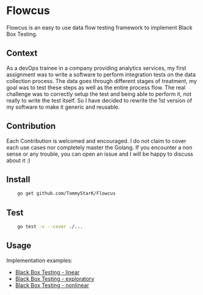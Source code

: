 # Flowcus

Flowcus is an easy to use data flow testing framework to implement Black Box Testing.

## Context

As a devOps trainee in a company providing analytics services, my first assignment was to write a software to perform integration tests on the data collection process. The data goes through different stages of treatment, my goal was to test these steps as well as the entire process flow.
The real challenge was to correctly setup the test and being able to perform it, not really to write the test itself. So I have
decided to rewrite the 1st version of my software to make it generic and reusable.

## Contribution

Each Contribution is welcomed and encouraged. I do not claim to cover each use cases nor completely master the Golang. If you encounter a non sense or any trouble, you can open an issue and I will be happy to discuss about it :)

## Install

```bash
    go get github.com/TommyStarK/Flowcus
```

## Test

```bash
    go test -v --cover ./...
```

## Usage

Implementation examples:

* [Black Box Testing - linear](https://github.com/TommyStarK/Flowcus/blob/master/docs/linear.md)
* [Black Box Testing - exploratory](https://github.com/TommyStarK/Flowcus/blob/master/docs/exploratory.md)
* [Black Box Testing - nonlinear](https://github.com/TommyStarK/Flowcus/blob/master/docs/nonlinear.md)
